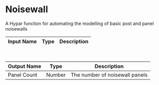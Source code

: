 

# Noisewall

A Hypar function for automating the modelling of basic post and panel noisewalls

|Input Name|Type|Description|
|---|---|---|


<br>

|Output Name|Type|Description|
|---|---|---|
|Panel Count|Number|The number of noisewall panels|

